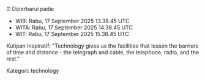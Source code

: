 ⏰ Diperbarui pada:
- WIB: Rabu, 17 September 2025 13.38.45 UTC
- WITA: Rabu, 17 September 2025 14.38.45 UTC
- WIT: Rabu, 17 September 2025 15.38.45 UTC

Kutipan Inspiratif:
"Technology gives us the facilities that lessen the barriers of time and distance - the telegraph and cable, the telephone, radio, and the rest."


Kategori: technology

